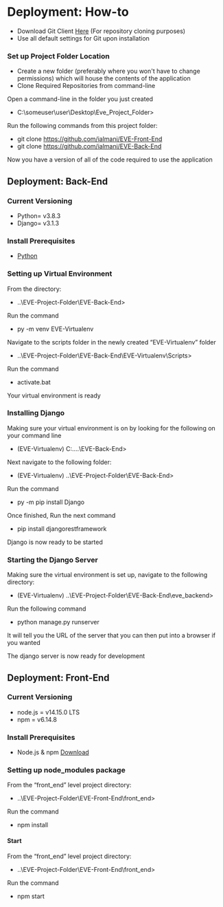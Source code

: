 # Deployment: How-to
- Download Git Client [Here](https://git-scm.com/downloads) (For repository cloning purposes)
- Use all default settings for Git upon installation
### Set up Project Folder Location
- Create a new folder (preferably where you won't have to change permissions) which will house the contents of the application
- Clone Required Repositories from command-line

Open a command-line in the folder you just created

- C:\someuser\user\Desktop\Eve_Project_Folder>

Run the following commands from this project folder:
- git clone https://github.com/ialmani/EVE-Front-End
- git clone https://github.com/ialmani/EVE-Back-End

Now you have a version of all of the code required to use the application

## Deployment: Back-End
### Current Versioning
- Python= v3.8.3
- Django= v3.1.3
### Install Prerequisites
- [Python](https://www.python.org/downloads/release/python-383/)

### Setting up Virtual Environment
From the directory:
- ..\EVE-Project-Folder\EVE-Back-End>

Run the command
- py -m venv EVE-Virtualenv

Navigate to the scripts folder in the newly created “EVE-Virtualenv” folder
- ..\EVE-Project-Folder\EVE-Back-End\EVE-Virtualenv\Scripts>

Run the command
- activate.bat

Your virtual environment is ready

### Installing Django
Making sure your virtual environment is on by looking for the following on your command line

- (EVE-Virtualenv) C:\..\..\EVE-Back-End>

Next navigate to the following folder:

- (EVE-Virtualenv) ..\EVE-Project-Folder\EVE-Back-End>

Run the command
- py -m pip install Django

Once finished, Run the next command
- pip install djangorestframework

Django is now ready to be started

### Starting the Django Server
Making sure the virtual environment is set up, navigate to the following directory:
- (EVE-Virtualenv) ..\EVE-Project-Folder\EVE-Back-End\eve_backend>

Run the following command
- python manage.py runserver

It will tell you the URL of the server that you can then put into a browser if you wanted

The django server is now ready for development
## Deployment: Front-End
### Current Versioning
- node.js = v14.15.0 LTS
- npm = v6.14.8
### Install Prerequisites
- Node.js & npm [Download](https://nodejs.org/en/) 
### Setting up node_modules package
From the “front_end” level project directory:
- ..\EVE-Project-Folder\EVE-Front-End\front_end>

Run the command
- npm install

#### Start

From the “front_end” level project directory:
- ..\EVE-Project-Folder\EVE-Front-End\front_end>

Run the command
- npm start

